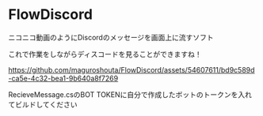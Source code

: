 # FlowDiscord
ニコニコ動画のようにDiscordのメッセージを画面上に流すソフト

これで作業をしながらディスコードを見ることができますね！

https://github.com/maguroshouta/FlowDiscord/assets/54607611/bd9c589d-ca5e-4c32-bea1-9b640a8f7269

RecieveMessage.csのBOT TOKENに自分で作成したボットのトークンを入れてビルドしてください
